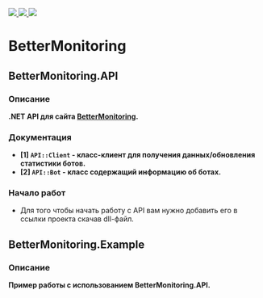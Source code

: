 <p>
   <a href="https://discord.gg/5jqHuS3Fkh">
      <img src="https://discord.com/api/guilds/951837171361407066/embed.png" />
   </a>
   <a href="https://github.com/I-Aureate-I/BetterMonitoring.API/releases/latest">
     <img src="https://img.shields.io/github/downloads/I-Aureate-I/BetterMonitoring.API/total.svg" />
   </a>
   <a href="https://github.com/I-Aureate-I/BetterMonitoring.API/commits/master">
     <img src="https://img.shields.io/github/commits-since/I-Aureate-I/BetterMonitoring.API/latest?include_prereleases" />
   </a>
</p>

# BetterMonitoring
## BetterMonitoring.API
### Описание
**.NET API для сайта [BetterMonitoring](https://monitor.betterbot.ru).**
### Документация
* **[1] `API::Client` - класс-клиент для получения данных/обновления статистики ботов.**
* **[2] `API::Bot` - класс содержащий информацию об ботах.**
### Начало работ
* Для того чтобы начать работу с API вам нужно добавить его в ссылки проекта скачав dll-файл.
## BetterMonitoring.Example
### Описание
**Пример работы с использованием BetterMonitoring.API.**
